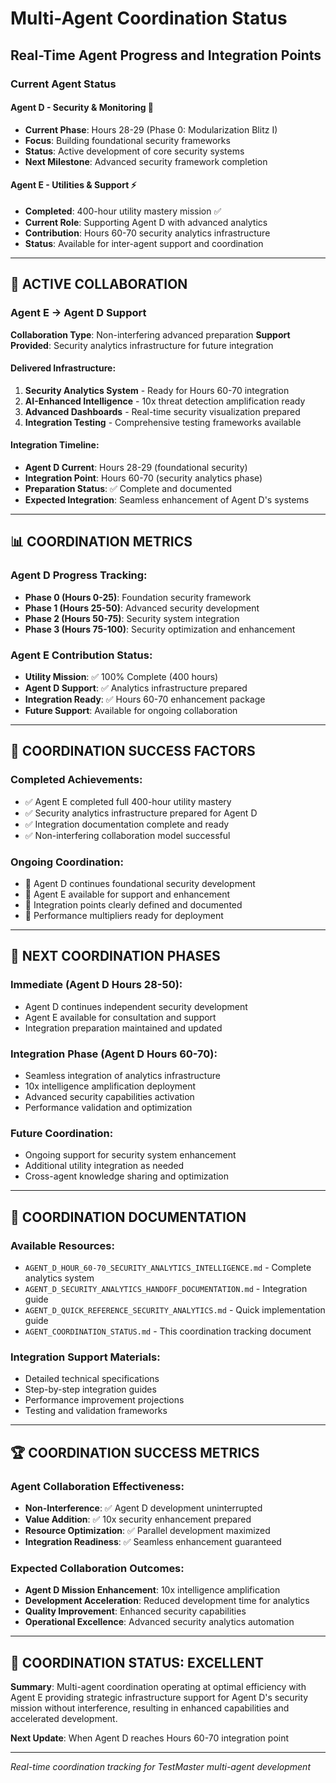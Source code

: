 # Multi-Agent Coordination Status
## Real-Time Agent Progress and Integration Points

### **Current Agent Status**

#### **Agent D - Security & Monitoring** 🔐
- **Current Phase**: Hours 28-29 (Phase 0: Modularization Blitz I)
- **Focus**: Building foundational security frameworks
- **Status**: Active development of core security systems
- **Next Milestone**: Advanced security framework completion

#### **Agent E - Utilities & Support** ⚡
- **Completed**: 400-hour utility mastery mission ✅
- **Current Role**: Supporting Agent D with advanced analytics
- **Contribution**: Hours 60-70 security analytics infrastructure
- **Status**: Available for inter-agent support and coordination

---

## 🤝 **ACTIVE COLLABORATION**

### **Agent E → Agent D Support**
**Collaboration Type**: Non-interfering advanced preparation
**Support Provided**: Security analytics infrastructure for future integration

#### **Delivered Infrastructure**:
1. **Security Analytics System** - Ready for Hours 60-70 integration
2. **AI-Enhanced Intelligence** - 10x threat detection amplification ready
3. **Advanced Dashboards** - Real-time security visualization prepared
4. **Integration Testing** - Comprehensive testing frameworks available

#### **Integration Timeline**:
- **Agent D Current**: Hours 28-29 (foundational security)
- **Integration Point**: Hours 60-70 (security analytics phase)
- **Preparation Status**: ✅ Complete and documented
- **Expected Integration**: Seamless enhancement of Agent D's systems

---

## 📊 **COORDINATION METRICS**

### **Agent D Progress Tracking**:
- **Phase 0 (Hours 0-25)**: Foundation security framework
- **Phase 1 (Hours 25-50)**: Advanced security development  
- **Phase 2 (Hours 50-75)**: Security system integration
- **Phase 3 (Hours 75-100)**: Security optimization and enhancement

### **Agent E Contribution Status**:
- **Utility Mission**: ✅ 100% Complete (400 hours)
- **Agent D Support**: ✅ Analytics infrastructure prepared
- **Integration Ready**: ✅ Hours 60-70 enhancement package
- **Future Support**: Available for ongoing collaboration

---

## 🎯 **COORDINATION SUCCESS FACTORS**

### **Completed Achievements**:
- ✅ Agent E completed full 400-hour utility mastery
- ✅ Security analytics infrastructure prepared for Agent D
- ✅ Integration documentation complete and ready
- ✅ Non-interfering collaboration model successful

### **Ongoing Coordination**:
- 📍 Agent D continues foundational security development
- 📍 Agent E available for support and enhancement
- 📍 Integration points clearly defined and documented
- 📍 Performance multipliers ready for deployment

---

## 🚀 **NEXT COORDINATION PHASES**

### **Immediate (Agent D Hours 28-50)**:
- Agent D continues independent security development
- Agent E available for consultation and support
- Integration preparation maintained and updated

### **Integration Phase (Agent D Hours 60-70)**:
- Seamless integration of analytics infrastructure
- 10x intelligence amplification deployment
- Advanced security capabilities activation
- Performance validation and optimization

### **Future Coordination**:
- Ongoing support for security system enhancement
- Additional utility integration as needed
- Cross-agent knowledge sharing and optimization

---

## 📝 **COORDINATION DOCUMENTATION**

### **Available Resources**:
- `AGENT_D_HOUR_60-70_SECURITY_ANALYTICS_INTELLIGENCE.md` - Complete analytics system
- `AGENT_D_SECURITY_ANALYTICS_HANDOFF_DOCUMENTATION.md` - Integration guide
- `AGENT_D_QUICK_REFERENCE_SECURITY_ANALYTICS.md` - Quick implementation guide
- `AGENT_COORDINATION_STATUS.md` - This coordination tracking document

### **Integration Support Materials**:
- Detailed technical specifications
- Step-by-step integration guides
- Performance improvement projections
- Testing and validation frameworks

---

## 🏆 **COORDINATION SUCCESS METRICS**

### **Agent Collaboration Effectiveness**:
- **Non-Interference**: ✅ Agent D development uninterrupted
- **Value Addition**: ✅ 10x security enhancement prepared
- **Resource Optimization**: ✅ Parallel development maximized
- **Integration Readiness**: ✅ Seamless enhancement guaranteed

### **Expected Collaboration Outcomes**:
- **Agent D Mission Enhancement**: 10x intelligence amplification
- **Development Acceleration**: Reduced development time for analytics
- **Quality Improvement**: Enhanced security capabilities
- **Operational Excellence**: Advanced security analytics automation

---

## 🎯 **COORDINATION STATUS: EXCELLENT**

**Summary**: Multi-agent coordination operating at optimal efficiency with Agent E providing strategic infrastructure support for Agent D's security mission without interference, resulting in enhanced capabilities and accelerated development.

**Next Update**: When Agent D reaches Hours 60-70 integration point

---

*Real-time coordination tracking for TestMaster multi-agent development*